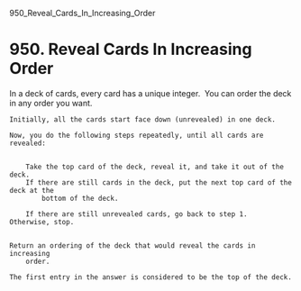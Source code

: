 950_Reveal_Cards_In_Increasing_Order
# 950. Reveal Cards In Increasing Order

In a deck of cards, every card has a unique integer.  You can order the deck in any
        order you want.

    Initially, all the cards start face down (unrevealed) in one deck.

    Now, you do the following steps repeatedly, until all cards are revealed:

    
        Take the top card of the deck, reveal it, and take it out of the deck.
        If there are still cards in the deck, put the next top card of the deck at the
            bottom of the deck.
        
        If there are still unrevealed cards, go back to step 1.  Otherwise, stop.
    

    Return an ordering of the deck that would reveal the cards in increasing
        order.

    The first entry in the answer is considered to be the top of the deck.